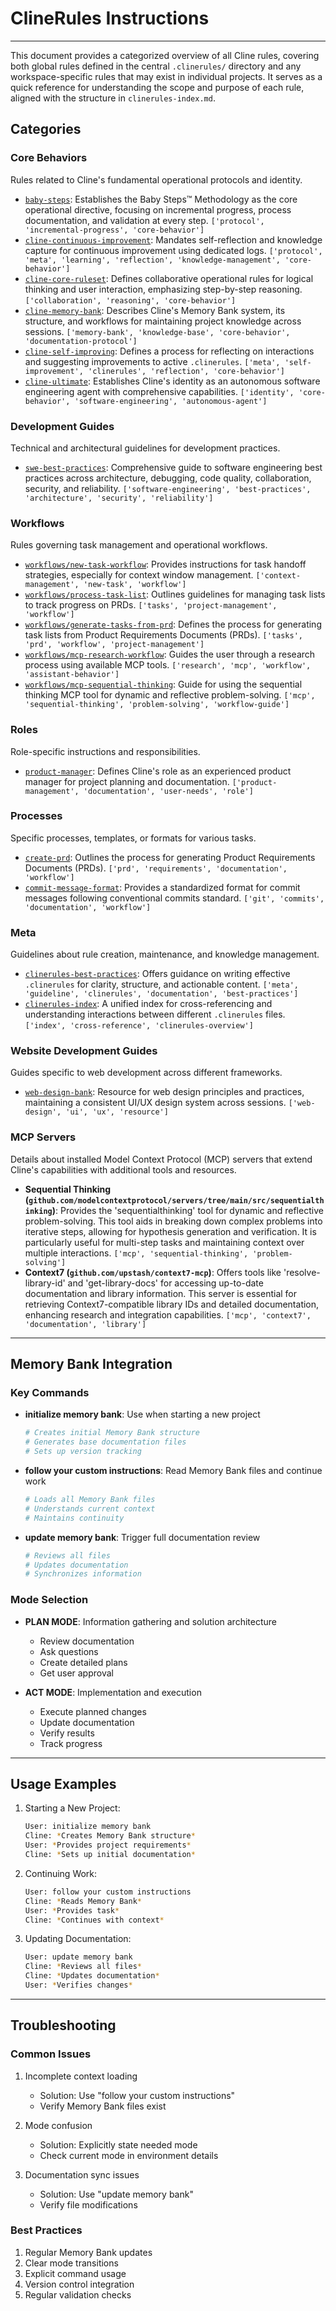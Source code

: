 # ClineRules Instructions

---

This document provides a categorized overview of all Cline rules, covering both global rules defined in the central
`.clinerules/` directory and any workspace-specific rules that may exist in individual projects. It serves as a quick
reference for understanding the scope and purpose of each rule, aligned with the structure in `clinerules-index.md`.

## Categories

### Core Behaviors

Rules related to Cline's fundamental operational protocols and identity.

- [`baby-steps`](clinerules/baby-steps.md): Establishes the Baby Steps™ Methodology as the core operational
  directive, focusing on incremental progress, process documentation, and validation at every step.
  `['protocol', 'incremental-progress', 'core-behavior']`
- [`cline-continuous-improvement`](clinerules/cline-continuous-improvement.md): Mandates self-reflection and
  knowledge capture for continuous improvement using dedicated logs.
  `['protocol', 'meta', 'learning', 'reflection', 'knowledge-management', 'core-behavior']`
- [`cline-core-ruleset`](clinerules/cline-core-ruleset.md): Defines collaborative operational rules for logical
  thinking and user interaction, emphasizing step-by-step reasoning. `['collaboration', 'reasoning', 'core-behavior']`
- [`cline-memory-bank`](clinerules/cline-memory-bank.md): Describes Cline's Memory Bank system, its structure, and
  workflows for maintaining project knowledge across sessions.
  `['memory-bank', 'knowledge-base', 'core-behavior', 'documentation-protocol']`
- [`cline-self-improving`](clinerules/cline-self-improving.md): Defines a process for reflecting on interactions and
  suggesting improvements to active `.clinerules`.
  `['meta', 'self-improvement', 'clinerules', 'reflection', 'core-behavior']`
- [`cline-ultimate`](clinerules/cline-ultimate.md): Establishes Cline's identity as an autonomous software
  engineering agent with comprehensive capabilities.
  `['identity', 'core-behavior', 'software-engineering', 'autonomous-agent']`

### Development Guides

Technical and architectural guidelines for development practices.

- [`swe-best-practices`](clinerules/swe-best-practices.md): Comprehensive guide to software engineering best
  practices across architecture, debugging, code quality, collaboration, security, and reliability.
  `['software-engineering', 'best-practices', 'architecture', 'security', 'reliability']`

### Workflows

Rules governing task management and operational workflows.

- [`workflows/new-task-workflow`](clinerules/workflows/new-task-workflow.md): Provides instructions for task handoff
  strategies, especially for context window management. `['context-management', 'new-task', 'workflow']`
- [`workflows/process-task-list`](clinerules/workflows/process-task-list.md): Outlines guidelines for managing task
  lists to track progress on PRDs. `['tasks', 'project-management', 'workflow']`
- [`workflows/generate-tasks-from-prd`](clinerules/workflows/generate-tasks-from-prd.md): Defines the process for
  generating task lists from Product Requirements Documents (PRDs). `['tasks', 'prd', 'workflow', 'project-management']`
- [`workflows/mcp-research-workflow`](clinerules/workflows/mcp-research-workflow.md): Guides the user through a
  research process using available MCP tools. `['research', 'mcp', 'workflow', 'assistant-behavior']`
- [`workflows/mcp-sequential-thinking`](clinerules/workflows/mcp-sequential-thinking.md): Guide for using the
  sequential thinking MCP tool for dynamic and reflective problem-solving.
  `['mcp', 'sequential-thinking', 'problem-solving', 'workflow-guide']`

### Roles

Role-specific instructions and responsibilities.

- [`product-manager`](clinerules/product-manager.md): Defines Cline's role as an experienced product manager for
  project planning and documentation. `['product-management', 'documentation', 'user-needs', 'role']`

### Processes

Specific processes, templates, or formats for various tasks.

- [`create-prd`](clinerules/create-prd.md): Outlines the process for generating Product Requirements Documents
  (PRDs). `['prd', 'requirements', 'documentation', 'workflow']`
- [`commit-message-format`](clinerules/commit-message-format.md): Provides a standardized format for commit messages
  following conventional commits standard. `['git', 'commits', 'documentation', 'workflow']`

### Meta

Guidelines about rule creation, maintenance, and knowledge management.

- [`clinerules-best-practices`](clinerules/clinerules-best-practices.md): Offers guidance on writing effective
  `.clinerules` for clarity, structure, and actionable content.
  `['meta', 'guideline', 'clinerules', 'documentation', 'best-practices']`
- [`clinerules-index`](clinerules/clinerules-index.md): A unified index for cross-referencing and understanding
  interactions between different `.clinerules` files. `['index', 'cross-reference', 'clinerules-overview']`

### Website Development Guides

Guides specific to web development across different frameworks.

- [`web-design-bank`](clinerules/web-design-bank.md): Resource for web design principles and practices, maintaining
  a consistent UI/UX design system across sessions. `['web-design', 'ui', 'ux', 'resource']`

### MCP Servers

Details about installed Model Context Protocol (MCP) servers that extend Cline's capabilities with additional tools and
resources.

- **Sequential Thinking (`github.com/modelcontextprotocol/servers/tree/main/src/sequentialthinking`)**: Provides the
  'sequentialthinking' tool for dynamic and reflective problem-solving. This tool aids in breaking down complex problems
  into iterative steps, allowing for hypothesis generation and verification. It is particularly useful for multi-step
  tasks and maintaining context over multiple interactions. `['mcp', 'sequential-thinking', 'problem-solving']`
- **Context7 (`github.com/upstash/context7-mcp`)**: Offers tools like 'resolve-library-id' and 'get-library-docs' for
  accessing up-to-date documentation and library information. This server is essential for retrieving
  Context7-compatible library IDs and detailed documentation, enhancing research and integration capabilities.
  `['mcp', 'context7', 'documentation', 'library']`

---

## Memory Bank Integration

### Key Commands

- **initialize memory bank**: Use when starting a new project

  ```bash
  # Creates initial Memory Bank structure
  # Generates base documentation files
  # Sets up version tracking
  ```

- **follow your custom instructions**: Read Memory Bank files and continue work

  ```bash
  # Loads all Memory Bank files
  # Understands current context
  # Maintains continuity
  ```

- **update memory bank**: Trigger full documentation review

  ```bash
  # Reviews all files
  # Updates documentation
  # Synchronizes information
  ```

### Mode Selection

- **PLAN MODE**: Information gathering and solution architecture

  - Review documentation
  - Ask questions
  - Create detailed plans
  - Get user approval

- **ACT MODE**: Implementation and execution
  - Execute planned changes
  - Update documentation
  - Verify results
  - Track progress

---

## Usage Examples

1. Starting a New Project:

   ```bash
   User: initialize memory bank
   Cline: *Creates Memory Bank structure*
   User: *Provides project requirements*
   Cline: *Sets up initial documentation*
   ```

2. Continuing Work:

   ```bash
   User: follow your custom instructions
   Cline: *Reads Memory Bank*
   User: *Provides task*
   Cline: *Continues with context*
   ```

3. Updating Documentation:

   ```bash
   User: update memory bank
   Cline: *Reviews all files*
   Cline: *Updates documentation*
   User: *Verifies changes*
   ```

---

## Troubleshooting

### Common Issues

1. Incomplete context loading

   - Solution: Use "follow your custom instructions"
   - Verify Memory Bank files exist

2. Mode confusion

   - Solution: Explicitly state needed mode
   - Check current mode in environment details

3. Documentation sync issues
   - Solution: Use "update memory bank"
   - Verify file modifications

### Best Practices

1. Regular Memory Bank updates
2. Clear mode transitions
3. Explicit command usage
4. Version control integration
5. Regular validation checks
